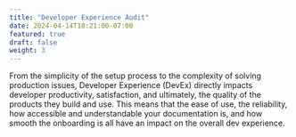 ```yaml
---
title: "Developer Experience Audit"
date: 2024-04-14T18:21:00-07:00
featured: true
draft: false
weight: 3
---
```


From the simplicity of the setup process to the complexity of solving production issues, Developer Experience (DevEx) directly impacts developer productivity, satisfaction, and ultimately, the quality of the products they build and use. <!--more--> This means that the ease of use, the reliability, how accessible and understandable your documentation is, and how smooth the onboarding is all have an impact on the overall dev experience.

